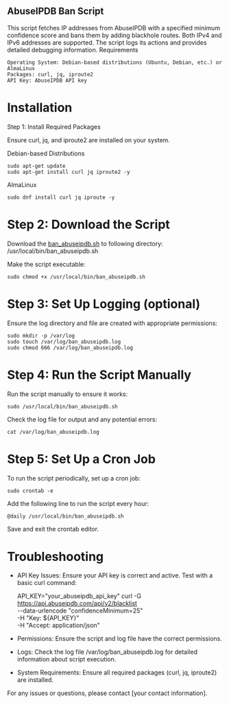 ## AbuseIPDB Ban Script

This script fetches IP addresses from AbuseIPDB with a specified minimum confidence score and bans them by adding blackhole routes. Both IPv4 and IPv6 addresses are supported. The script logs its actions and provides detailed debugging information.
Requirements

    Operating System: Debian-based distributions (Ubuntu, Debian, etc.) or AlmaLinux
    Packages: curl, jq, iproute2
    API Key: AbuseIPDB API key


# Installation
Step 1: Install Required Packages

Ensure curl, jq, and iproute2 are installed on your system.

Debian-based Distributions

```
sudo apt-get update
sudo apt-get install curl jq iproute2 -y
```

AlmaLinux

```
sudo dnf install curl jq iproute -y
```

# Step 2: Download the Script

Download the [ban_abuseipdb.sh](ban_abuseipdb.sh) to following directory:
/usr/local/bin/ban_abuseipdb.sh

Make the script executable:

```
sudo chmod +x /usr/local/bin/ban_abuseipdb.sh
```

# Step 3: Set Up Logging (optional)

Ensure the log directory and file are created with appropriate permissions:

```
sudo mkdir -p /var/log
sudo touch /var/log/ban_abuseipdb.log
sudo chmod 666 /var/log/ban_abuseipdb.log
```

# Step 4: Run the Script Manually

Run the script manually to ensure it works:

```
sudo /usr/local/bin/ban_abuseipdb.sh
```

Check the log file for output and any potential errors:

```
cat /var/log/ban_abuseipdb.log
```

# Step 5: Set Up a Cron Job

To run the script periodically, set up a cron job:

```
sudo crontab -e
```

Add the following line to run the script every hour:

```
@daily /usr/local/bin/ban_abuseipdb.sh
```

Save and exit the crontab editor.

# Troubleshooting


   - API Key Issues:
        Ensure your API key is correct and active. Test with a basic curl command:

        API_KEY="your_abuseipdb_api_key"
        curl -G https://api.abuseipdb.com/api/v2/blacklist \
            --data-urlencode "confidenceMinimum=25" \
            -H "Key: ${API_KEY}" \
            -H "Accept: application/json"

   - Permissions:
        Ensure the script and log file have the correct permissions.

   - Logs:
        Check the log file /var/log/ban_abuseipdb.log for detailed information about script execution.

   - System Requirements:
        Ensure all required packages (curl, jq, iproute2) are installed.


For any issues or questions, please contact [your contact information].
